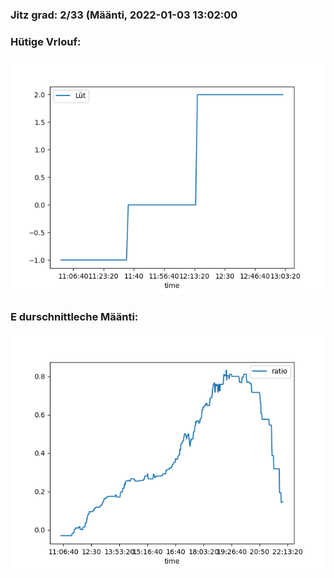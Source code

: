 ### Jitz grad: 2/33 (Määnti, 2022-01-03 13:02:00

### Hütige Vrlouf:
![Graph](Today.png)

### E durschnittleche Määnti:
![Graph](Määnti.png)
